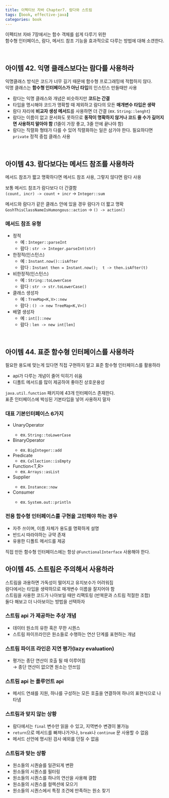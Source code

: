 ```yaml
---
title: 이펙티브 자바 Chapter7. 람다와 스트림
tags: [book, effective-java]
categories: book
---
```



이펙티브 자바 7장에서는 함수 객체를 쉽게 다루기 위한  
함수형 인터페이스, 람다, 메서드 참조 기능을 효과적으로 다루는 방법에 대해 소갠한다.    

<!--more-->

<br/>

## 아이템 42. 익명 클래스보다는 람다를 사용하라

익명클래스 방식은 코드가 너무 길기 때문에 함수형 프로그래밍에 적합하지 않다.  
익명 클래스는 **함수형 인터페이스가 아닌 타입**의 인스턴스 만들때만 사용  

- 람다는 익명 클래스와 개념은 비슷하지만 **코드는 간결**
- 타입을 명시해야 코드가 명확할 때 제외하고 람다의 모든 **매개변수 타입은 생략**
- 람다 자리에 **비교자 생성 메서드**를 사용하면 더 간결 (ex. `String::lenght`)
- 람다는 이름이 없고 문서화도 못하므로 **동작이 명확하지 않거나 코드 줄 수가 길어지면 사용하지 말아야 함** (1줄이 가장 좋고, 3줄 안에 끝나야 함)
- 람다는 직렬화 형태가 다를 수 있어 직렬화하는 일은 삼가야 한다. 필요하다면 `private` 정적 중첩 클래스 사용


<br/>

## 아이템 43. 람다보다는 메서드 참조를 사용하라

메서드 참조가 짧고 명확하다면 메서드 참조 사용, 그렇지 않다면 람다 사용

보통 메서드 참조가 람다보다 더 간결함  
`(count, incr) -> count + incr` -> `Integer::sum`

메서드와 람다가 같은 클래스 안에 있을 경우 람다가 더 짧고 명확
`GoshThisClassNameIsHumongous::action` -> `() -> action()`


### 메서드 참조 유형
- 정적 
  - 예 : `Integer::parseInt`
  - 람다 : `str -> Integer.parseInt(str)`
- 한정적(인스턴스)
  - 예 : `Instant.now()::isAfter`
  - 람다 : `Instant then = Instant.now();  t -> then.isAfter(t)`
- 비한정적(인스턴스)
  - 예 : `String::toLowerCase`
  - 람다 : `str -> str.toLowerCase()`
- 클래스 생성자
  - 예 : `TreeMap<K,V>::new`
  - 람다 : `() -> new TreeMap<K,V>()`
- 배열 생성자
  - 예 : `int[]::new`
  - 람다 : `len -> new int[len]`

<br/>

## 아이템 44. 표준 함수형 인터페이스를 사용하라

필요한 용도에 맞는게 있다면 직접 구현하지 말고 표준 함수형 인터페이스를 활용하라 
- api가 다루는 개념이 줄어 익히기 쉬움
- 디폴트 메서드를 많이 제공하여 좋아진 상호운용성


`java.util.function` 패키지에 43개 인터페이스 존재한다.  
표준 인터페이스에 박싱된 기본타입을 넣어 사용하지 말자  

### 대표 기본인터페이스 6가지
- UnaryOperator<T> 
  - ex. `String::toLowerCase`
- BinaryOperator<T>
  - ex. `BigInteger::add`
- Predicate 
  - ex. `Collection::isEmpty`
- Function<T,R>
  - ex. `Arrays::asList`
- Supplier<T>
  - ex. `Instance::now`
- Consumer<T>    
  - ex. `System.out::println`


### 전용 함수형 인터페이스를 구현을 고민해야 하는 경우
- 자주 쓰이며, 이름 자체가 용도를 명확하게 설명
- 반드시 따라야하는 규약 존재
- 유용한 디폴트 메서드를 제공

직접 만든 함수형 인터페이스에는 항상 `@FunctionalInterface` 사용해야 한다.


## 아이템 45. 스트림은 주의해서 사용하라

스트림을 과용하면 가독성이 떨어지고 유지보수가 어려워짐    
람다에서는 타입을 생략하므로 매개변수 이름을 잘지어야 함  
스트림을 사용한 코드가 나아보일 때만 리팩토링 (반복문과 스트림 적절한 조합)  
둘다 해보고 더 나아보이는 방법을 선택하자

### 스트림 api 가 제공하는 추상 개념
- 데이터 원소의 유한 혹은 무한 시퀀스
- 스트림 파이프라인은 원소들로 수행하는 연산 단계를 표현하는 개념

### 스트림 파이프 라인은 지연 평가(lazy evaluation)
- 평가는 종단 연산이 호출 될 때 이루어짐   
  → 종단 연산이 없으면 원소는 안쓰임

### 스트림 api 는 플루언트 api
- 메서드 연쇄를 지원, 하나를 구성하는 모든 호출을 연결하여 하나의 표현식으로 나타냄


### 스트림과 맞지 않는 상황
- 람다에서는 `final` 변수만 읽을 수 있고, 지역변수 변경이 불가능
- `return`으로 메서드를 빠져나가거나, `break`나 `continue` 문 사용할 수 없음
- 메서드 선언에 명시된 검사 예외를 던질 수 없음

### 스트림과 맞는 상황
- 원소들의 시퀀슬를 일관되게 변환
- 원소들의 시퀀스를 필터링
- 원소들의 시퀀스를 하나의 연산을 사용해 결합
- 원소들의 시퀀스를 컬렉션에 모으기
- 원소들의 시퀀스에서 특정 조건에 만족하는 원소 찾기

